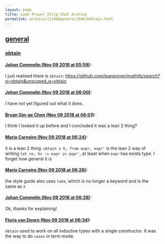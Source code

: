 ```yaml
---
layout: page
title: Lean Prover Zulip Chat Archive 
permalink: archive/113488general/04670obtain.html
---
```


## [general](index.html)
### [obtain](04670obtain.html)

#### [Johan Commelin (Nov 09 2018 at 05:59)](https://leanprover.zulipchat.com/#narrow/stream/113488-general/topic/obtain/near/147351059):
I just realised there is `obtain`:
https://github.com/leanprover/mathlib/search?q=obtain&unscoped_q=obtain

#### [Johan Commelin (Nov 09 2018 at 06:00)](https://leanprover.zulipchat.com/#narrow/stream/113488-general/topic/obtain/near/147351108):
I have not yet figured out what it does.

#### [Bryan Gin-ge Chen (Nov 09 2018 at 06:01)](https://leanprover.zulipchat.com/#narrow/stream/113488-general/topic/obtain/near/147351132):
I think I looked it up before and I concluded it was a lean 2 thing?

#### [Mario Carneiro (Nov 09 2018 at 06:24)](https://leanprover.zulipchat.com/#narrow/stream/113488-general/topic/obtain/near/147351875):
it is a lean 2 thing. `obtain x h, from expr, expr'` is the lean 2 way of writing `let <x, h> := expr in expr'`, at least when `expr` has exists type. I forget how general it is

#### [Mario Carneiro (Nov 09 2018 at 06:26)](https://leanprover.zulipchat.com/#narrow/stream/113488-general/topic/obtain/near/147351938):
the style guide also uses `take`, which is no longer a keyword and is the same as `λ`

#### [Johan Commelin (Nov 09 2018 at 06:28)](https://leanprover.zulipchat.com/#narrow/stream/113488-general/topic/obtain/near/147351993):
Ok, thanks for explaining!

#### [Floris van Doorn (Nov 09 2018 at 06:34)](https://leanprover.zulipchat.com/#narrow/stream/113488-general/topic/obtain/near/147352250):
`obtain` used to work on all inductive types with a single constructor. It was the way to do `cases` in term mode.


